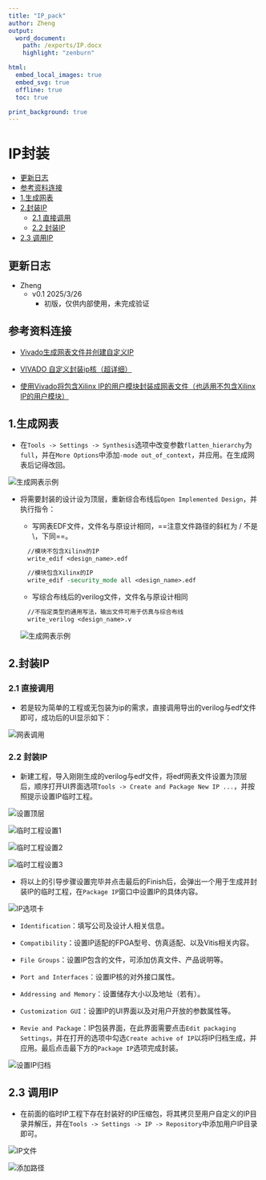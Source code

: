 ```yaml
---
title: "IP_pack"
author: Zheng
output:
  word_document:
    path: /exports/IP.docx
    highlight: "zenburn"

html:
  embed_local_images: true
  embed_svg: true
  offline: true
  toc: true

print_background: true
---
```


# IP封装

<!-- @import "[TOC]" {cmd="toc" depthFrom=1 depthTo=6 orderedList=false} -->

<!-- code_chunk_output -->

- [更新日志](#更新日志)
- [参考资料连接](#参考资料连接)
- [1.生成网表](#1生成网表)
- [2.封装IP](#2封装ip)
  - [2.1 直接调用](#21-直接调用)
  - [2.2 封装IP](#22-封装ip)
- [2.3 调用IP](#23-调用ip)

<!-- /code_chunk_output -->

## 更新日志

- Zheng
  - v0.1 2025/3/26
    - 初版，仅供内部使用，未完成验证

## 参考资料连接

  - [Vivado生成网表文件并创建自定义IP](https://blog.csdn.net/hy_520520/article/details/140610668)

  - [VIVADO 自定义封装ip核（超详细）](https://blog.csdn.net/qq_44517329/article/details/127758601)

  - [使用Vivado将包含Xilinx IP的用户模块封装成网表文件（也适用不包含Xilinx IP的用户模块）](https://zhuanlan.zhihu.com/p/392521600)

## 1.生成网表

  - 在``Tools -> Settings -> Synthesis``选项中改变参数``flatten_hierarchy``为``full``，并在``More Options``中添加``-mode out_of_context``，并应用。在生成网表后记得改回。

  <!-- <div align="center">
    <img src="./img/12.png" alt="生成网表示例">
    <p style="text-align: center; font-size: smaller; margin-top: -10px; font-style:italic;">图1.1 生成网表示例</p>
  </div> -->

  ![生成网表示例](./img/12.png)

  - 将需要封装的设计设为顶层，重新综合布线后``Open Implemented Design``，并执行指令：

    - 写网表EDF文件，文件名与原设计相同，==注意文件路径的斜杠为 / 不是 \\，下同==。

    ```tcl
      //模块不包含Xilinx的IP
      write_edif <design_name>.edf 

      //模块包含Xilinx的IP
      write_edif -security_mode all <design_name>.edf 
    ```

    - 写综合布线后的verilog文件，文件名与原设计相同

    ```tcl
      //不指定类型的通用写法，输出文件可用于仿真与综合布线
      write_verilog <design_name>.v 
    ```

    <!-- <div align="center">
      <img src="./img/1.png" alt="生成网表示例">
      <p style="text-align: center; font-size: smaller; margin-top: -10px; font-style:italic;">图1.2 生成网表示例</p>
      <p style="text-align: center; font-size: smaller; margin-top: -10px; font-style:italic;">（仅供格式参考，图中不代表最终指令）</p>
    </div> -->

    ![生成网表示例](./img/1.png)

## 2.封装IP

### 2.1 直接调用

  - 若是较为简单的工程或无包装为ip的需求，直接调用导出的verilog与edf文件即可，成功后的UI显示如下：

  <!-- <div align="center">
    <img src="./img/2.png" alt="网表调用">
    <p style="text-align: center; font-size: smaller; margin-top: -10px;font-style:italic;">图2.1 网表调用示例</p>
  </div> -->

  ![网表调用](./img/2.png)

### 2.2 封装IP

  - 新建工程，导入刚刚生成的verilog与edf文件，将edf网表文件设置为顶层后，顺序打开UI界面选项``Tools -> Create and Package New IP ...``，并按照提示设置IP临时工程。

  <!-- <div align="center">
    <img src="./img/3.png" alt="设置顶层">
    <p style="text-align: center; font-size: smaller; margin-top: -10px; font-style:italic;">图2.2 设置顶层</p>
  </div>

  <div align="center">
    <img src="./img/4.png" alt="临时工程设置1">
    <p style="text-align: center; font-size: smaller; margin-top: -10px; font-style:italic;">图2.3 临时工程设置1</p>
  </div>

  <div align="center">
    <img src="./img/6.png" alt="临时工程设置2">
    <p style="text-align: center; font-size: smaller; margin-top: -10px; font-style:italic;">图2.4 临时工程设置2</p>
  </div>

  <div align="center">
    <img src="./img/7.png" alt="临时工程设置3">
    <p style="text-align: center; font-size: smaller; margin-top: -10px; font-style:italic;">图2.5 临时工程设置3</p>
  </div> -->

  ![设置顶层](./img/3.png)

  ![临时工程设置1](./img/4.png)

  ![临时工程设置2](./img/6.png)

  ![临时工程设置3](./img/7.png)

  - 将以上的引导步骤设置完毕并点击最后的Finish后，会弹出一个用于生成并封装IP的临时工程，在``Package IP``窗口中设置IP的具体内容。

  <!-- <div align="center">
    <img src="./img/8.png" alt="IP选项卡">
    <p style="text-align: center; font-size: smaller; margin-top: -10px; font-style:italic;">图2.6 IP选项卡</p>
  </div> -->

  ![IP选项卡](./img/8.png)

  - ``Identification``：填写公司及设计人相关信息。

  - ``Compatibility``：设置IP适配的FPGA型号、仿真适配、以及Vitis相关内容。

  - ``File Groups``：设置IP包含的文件，可添加仿真文件、产品说明等。

  - ``Port and Interfaces``：设置IP核的对外接口属性。

  - ``Addressing and Memory``：设置储存大小以及地址（若有）。

  - ``Customization GUI``：设置IP的UI界面以及对用户开放的参数属性等。

  - ``Revie and Package``：IP包装界面，在此界面需要点击``Edit packaging Settings``，并在打开的选项中勾选``Create achive of IP``以将IP归档生成，并应用。最后点击最下方的``Package IP``选项完成封装。

  <!-- <div align="center">
    <img src="./img/9.png" alt="设置IP归档">
    <p style="text-align: center; font-size: smaller; margin-top: -10px; font-style:italic;">图2.7 设置IP归档</p>
  </div> -->

  ![设置IP归档](./img/9.png)

## 2.3 调用IP

  - 在前面的临时IP工程下存在封装好的IP压缩包，将其拷贝至用户自定义的IP目录并解压，并在``Tools -> Settings -> IP -> Repository``中添加用户IP目录即可。

  <!-- <div align="center">
    <img src="./img/10.png" alt="IP文件">
    <p style="text-align: center; font-size: smaller; margin-top: -10px; font-style:italic;">图2.8 IP文件</p>
  </div>

  <div align="center">
    <img src="./img/11.png" alt="添加路径">
    <p style="text-align: center; font-size: smaller; margin-top: -10px; font-style:italic;">图2.9 添加路径</p>
  </div> -->

  ![IP文件](./img/10.png)

  ![添加路径](./img/11.png)
